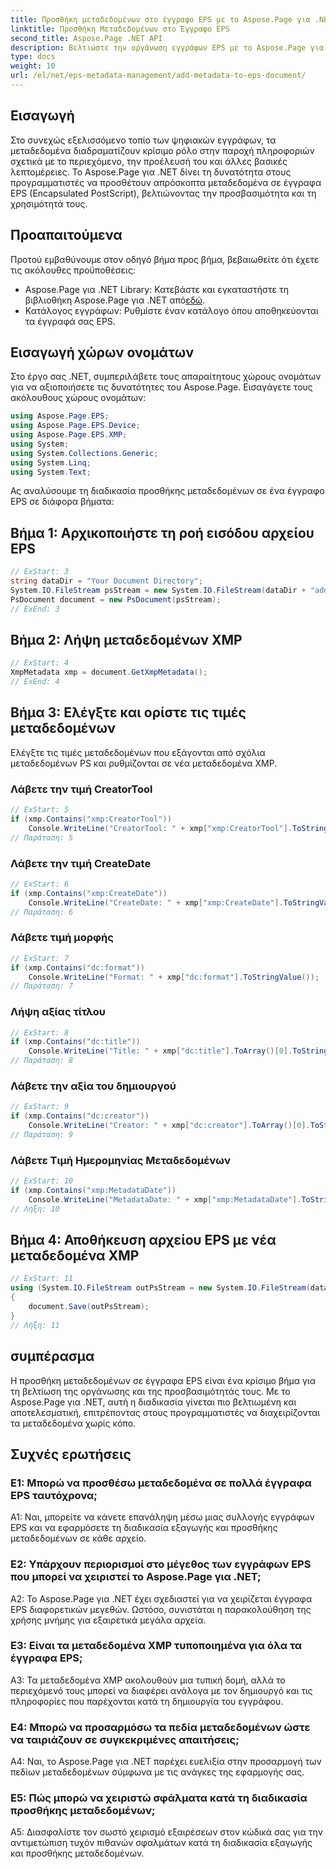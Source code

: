 ```yaml
---
title: Προσθήκη μεταδεδομένων στο έγγραφο EPS με το Aspose.Page για .NET
linktitle: Προσθήκη Μεταδεδομένων στο Έγγραφο EPS
second_title: Aspose.Page .NET API
description: Βελτιώστε την οργάνωση εγγράφων EPS με το Aspose.Page για .NET. Προσθέστε μεταδεδομένα χωρίς κόπο για βελτιωμένη προσβασιμότητα και ανάκτηση πληροφοριών.
type: docs
weight: 10
url: /el/net/eps-metadata-management/add-metadata-to-eps-document/
---
```

## Εισαγωγή

Στο συνεχώς εξελισσόμενο τοπίο των ψηφιακών εγγράφων, τα μεταδεδομένα διαδραματίζουν κρίσιμο ρόλο στην παροχή πληροφοριών σχετικά με το περιεχόμενο, την προέλευσή του και άλλες βασικές λεπτομέρειες. Το Aspose.Page για .NET δίνει τη δυνατότητα στους προγραμματιστές να προσθέτουν απρόσκοπτα μεταδεδομένα σε έγγραφα EPS (Encapsulated PostScript), βελτιώνοντας την προσβασιμότητα και τη χρησιμότητά τους.

## Προαπαιτούμενα

Προτού εμβαθύνουμε στον οδηγό βήμα προς βήμα, βεβαιωθείτε ότι έχετε τις ακόλουθες προϋποθέσεις:

-  Aspose.Page για .NET Library: Κατεβάστε και εγκαταστήστε τη βιβλιοθήκη Aspose.Page για .NET από[εδώ](https://releases.aspose.com/page/net/).
- Κατάλογος εγγράφων: Ρυθμίστε έναν κατάλογο όπου αποθηκεύονται τα έγγραφά σας EPS.

## Εισαγωγή χώρων ονομάτων

Στο έργο σας .NET, συμπεριλάβετε τους απαραίτητους χώρους ονομάτων για να αξιοποιήσετε τις δυνατότητες του Aspose.Page. Εισαγάγετε τους ακόλουθους χώρους ονομάτων:

```csharp
using Aspose.Page.EPS;
using Aspose.Page.EPS.Device;
using Aspose.Page.EPS.XMP;
using System;
using System.Collections.Generic;
using System.Linq;
using System.Text;
```

Ας αναλύσουμε τη διαδικασία προσθήκης μεταδεδομένων σε ένα έγγραφο EPS σε διάφορα βήματα:

## Βήμα 1: Αρχικοποιήστε τη ροή εισόδου αρχείου EPS

```csharp
// ExStart: 3
string dataDir = "Your Document Directory";
System.IO.FileStream psStream = new System.IO.FileStream(dataDir + "add_input.eps", System.IO.FileMode.Open, System.IO.FileAccess.Read);
PsDocument document = new PsDocument(psStream);
// ExEnd: 3
```

## Βήμα 2: Λήψη μεταδεδομένων XMP

```csharp
// ExStart: 4
XmpMetadata xmp = document.GetXmpMetadata();
// ExEnd: 4
```

## Βήμα 3: Ελέγξτε και ορίστε τις τιμές μεταδεδομένων

Ελέγξτε τις τιμές μεταδεδομένων που εξάγονται από σχόλια μεταδεδομένων PS και ρυθμίζονται σε νέα μεταδεδομένα XMP.

### Λάβετε την τιμή CreatorTool

```csharp
// ExStart: 5
if (xmp.Contains("xmp:CreatorTool"))
    Console.WriteLine("CreatorTool: " + xmp["xmp:CreatorTool"].ToStringValue());
// Παράταση: 5
```

### Λάβετε την τιμή CreateDate

```csharp
// ExStart: 6
if (xmp.Contains("xmp:CreateDate"))
    Console.WriteLine("CreateDate: " + xmp["xmp:CreateDate"].ToStringValue());
// Παράταση: 6
```

### Λάβετε τιμή μορφής

```csharp
// ExStart: 7
if (xmp.Contains("dc:format"))
    Console.WriteLine("Format: " + xmp["dc:format"].ToStringValue());
// Παράταση: 7
```

### Λήψη αξίας τίτλου

```csharp
// ExStart: 8
if (xmp.Contains("dc:title"))
    Console.WriteLine("Title: " + xmp["dc:title"].ToArray()[0].ToStringValue());
// Παράταση: 8
```

### Λάβετε την αξία του δημιουργού

```csharp
// ExStart: 9
if (xmp.Contains("dc:creator"))
    Console.WriteLine("Creator: " + xmp["dc:creator"].ToArray()[0].ToStringValue());
// Παράταση: 9
```

### Λάβετε Τιμή Ημερομηνίας Μεταδεδομένων

```csharp
// ExStart: 10
if (xmp.Contains("xmp:MetadataDate"))
    Console.WriteLine("MetadataDate: " + xmp["xmp:MetadataDate"].ToStringValue());
// Λήξη: 10
```

## Βήμα 4: Αποθήκευση αρχείου EPS με νέα μεταδεδομένα XMP

```csharp
// ExStart: 11
using (System.IO.FileStream outPsStream = new System.IO.FileStream(dataDir + "add_output.eps", System.IO.FileMode.Create, System.IO.FileAccess.Write))
{
    document.Save(outPsStream);
}
// Λήξη: 11
```

## συμπέρασμα

Η προσθήκη μεταδεδομένων σε έγγραφα EPS είναι ένα κρίσιμο βήμα για τη βελτίωση της οργάνωσης και της προσβασιμότητάς τους. Με το Aspose.Page για .NET, αυτή η διαδικασία γίνεται πιο βελτιωμένη και αποτελεσματική, επιτρέποντας στους προγραμματιστές να διαχειρίζονται τα μεταδεδομένα χωρίς κόπο.

## Συχνές ερωτήσεις

### Ε1: Μπορώ να προσθέσω μεταδεδομένα σε πολλά έγγραφα EPS ταυτόχρονα;

A1: Ναι, μπορείτε να κάνετε επανάληψη μέσω μιας συλλογής εγγράφων EPS και να εφαρμόσετε τη διαδικασία εξαγωγής και προσθήκης μεταδεδομένων σε κάθε αρχείο.

### Ε2: Υπάρχουν περιορισμοί στο μέγεθος των εγγράφων EPS που μπορεί να χειριστεί το Aspose.Page για .NET;

A2: Το Aspose.Page για .NET έχει σχεδιαστεί για να χειρίζεται έγγραφα EPS διαφορετικών μεγεθών. Ωστόσο, συνιστάται η παρακολούθηση της χρήσης μνήμης για εξαιρετικά μεγάλα αρχεία.

### Ε3: Είναι τα μεταδεδομένα XMP τυποποιημένα για όλα τα έγγραφα EPS;

A3: Τα μεταδεδομένα XMP ακολουθούν μια τυπική δομή, αλλά το περιεχόμενό τους μπορεί να διαφέρει ανάλογα με τον δημιουργό και τις πληροφορίες που παρέχονται κατά τη δημιουργία του εγγράφου.

### Ε4: Μπορώ να προσαρμόσω τα πεδία μεταδεδομένων ώστε να ταιριάζουν σε συγκεκριμένες απαιτήσεις;

A4: Ναι, το Aspose.Page για .NET παρέχει ευελιξία στην προσαρμογή των πεδίων μεταδεδομένων σύμφωνα με τις ανάγκες της εφαρμογής σας.

### Ε5: Πώς μπορώ να χειριστώ σφάλματα κατά τη διαδικασία προσθήκης μεταδεδομένων;

A5: Διασφαλίστε τον σωστό χειρισμό εξαιρέσεων στον κώδικά σας για την αντιμετώπιση τυχόν πιθανών σφαλμάτων κατά τη διαδικασία εξαγωγής και προσθήκης μεταδεδομένων.
